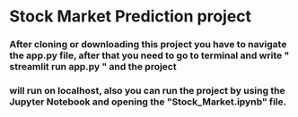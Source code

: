 # Stock Market Prediction project
### After cloning or downloading this project you have to navigate the app.py file, after that you need to go to terminal and write " streamlit run app.py " and the project
### will run on localhost, also you can run the project by using the Jupyter Notebook and opening the "Stock_Market.ipynb" file.
